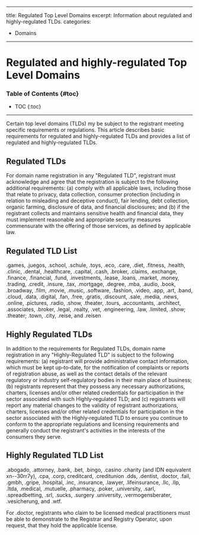 
---
title: Regulated Top Level Domains
excerpt: Information about regulated and highly-regulated TLDs.
categories:
- Domains
---

# Regulated and highly-regulated Top Level Domains

### Table of Contents {#toc}

* TOC
{:toc}

---

Certain top level domains (TLDs) my be subject to the registrant meeting specific requirements or regulations. This article describes basic requirements for regulated and highly-regulated TLDs and provides a list of regulated and highly-regulated TLDs.

## Regulated TLDs

For domain name registration in any "Regulated TLD", registrant must acknowledge and agree that the registration is subject to the following additional requirements: (a) comply with all applicable laws, including those that relate to privacy, data collection, consumer protection (including in relation to misleading and deceptive conduct), fair lending, debt collection, organic farming, disclosure of data, and financial disclosures; and (b) if the registrant collects and maintains sensitive health and financial data, they must implement reasonable and appropriate security measures commensurate with the offering of those services, as defined by applicable law.

## Regulated TLD List

.games, .juegos, .school, .schule, .toys, .eco, .care, .diet, .fitness, .health, .clinic, .dental, .healthcare, .capital, .cash, .broker, .claims, .exchange, .finance, .financial, .fund, .investments, .lease, .loans, .market, .money, .trading, .credit, .insure, .tax, .mortgage, .degree, .mba, .audio, .book, .broadway, .film, .movie, .music, .software, .fashion, .video, .app, .art, .band, .cloud, .data, .digital, .fan, .free, .gratis, .discount, .sale, .media, .news, .online, .pictures, .radio, .show, .theater, .tours, .accountants, .architect, .associates, .broker, .legal, .realty, .vet, .engineering, .law, .limited, .show; .theater; .town, .city, .reise, and .reisen

## Highly Regulated TLDs

In addition to the requirements for Regulated TLDs, domain name registration in any "Highly-Regulated TLD" is subject to the following requirements: (a) registrant will provide administrative contact information, which must be kept up‐to‐date, for the notification of complaints or reports of registration abuse, as well as the contact details of the relevant regulatory or industry self‐regulatory bodies in their main place of business; (b) registrants represent that they possess any necessary authorizations, charters, licenses and/or other related credentials for participation in the sector associated with such Highly‐regulated TLD; and (c) registrants will report any material changes to the validity of registrant authorizations, charters, licenses and/or other related credentials for participation in the sector associated with the Highly‐regulated TLD to ensure you continue to conform to the appropriate regulations and licensing requirements and generally conduct the registrant's activities in the interests of the consumers they serve.

## Highly Regulated TLD List

.abogado, .attorney, .bank, .bet, .bingo, .casino .charity (and IDN equivalent xn--30rr7y), .cpa, .corp, creditcard, .creditunion .dds, .dentist, .doctor, .fail, .gmbh, .gripe, .hospital, .inc, .insurance, .lawyer, .lifeinsurance, .llc, .llp, .ltda, .medical, .mutuelle, .pharmacy, .poker, .university, .sarl, .spreadbetting, .srl, .sucks, .surgery .university, .vermogensberater, .vesicherung,  and .wtf.

For .doctor, registrants who claim to be licensed medical practitioners must be able to demonstrate to the Registrar and Registry Operator, upon request, that they hold the applicable license.
